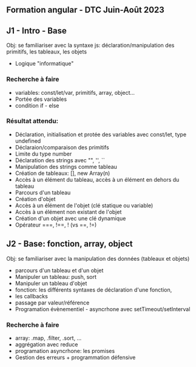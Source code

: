 ## Formation angular - DTC Juin-Août 2023


## J1 - Intro - Base
Obj: se familiariser avec la syntaxe js: déclaration/manipulation des primitifs, les tableaux, les objets

* Logique "informatique"
    
### Recherche à faire
* variables: const/let/var, primitifs, array, object...
* Portée des variables
* condition if - else
    
### Résultat attendu:  
* Déclaration, initialisation et protée des variables avec const/let, type undefined
* Déclaraion/comparaison des primitifs
* Limite du type number
* Déclaration des strings avec "", '', ``
* Manipulation des strings comme tableau
* Création de tableaux: [], new Array(n)
* Accès à un élément du tableau, accès à un élément en dehors du tableau
* Parcours d'un tableau
* Création d'objet
* Accès à un élément de l'objet (clé statique ou variable)
* Accès à un élément non existant de l'objet
* Création d'un objet avec une clé dynamique
* Opérateur ===, !==, ! (vs ==, !=)

## J2 - Base: fonction, array, object
Obj: se familiariser avec la manipulation des données (tableaux et objets)  


* parcours d'un tableau et d'un objet
* Manipuler un tableau: push, sort
* Manipuler un tableau d'objet
* fonction: les différents syntaxes de déclaration d'une fonction,
* les callbacks
* passage par valeur/référence
* Programation évènementiel - asyncrhone avec setTimeout/setInterval

### Recherche à faire
* array: .map, .filter, .sort, ...
* aggrégation avec reduce
* programation asyncrhone: les promises
* Gestion des erreurs + programmation défensive
